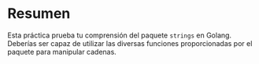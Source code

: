 # Resumen

Esta práctica prueba tu comprensión del paquete `strings` en Golang. Deberías ser capaz de utilizar las diversas funciones proporcionadas por el paquete para manipular cadenas.
